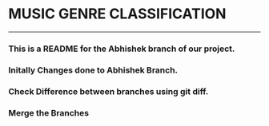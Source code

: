 # MUSIC GENRE CLASSIFICATION
---

### This is a README for the Abhishek branch of our project.
### Initally Changes done to Abhishek Branch.
### Check Difference between branches using git diff.
### Merge the Branches
